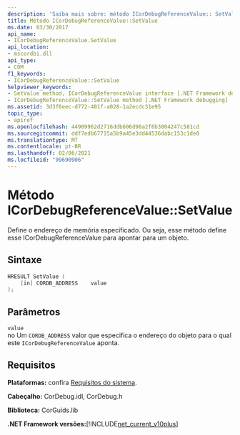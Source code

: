 ```yaml
---
description: 'Saiba mais sobre: método ICorDebugReferenceValue:: SetValue'
title: Método ICorDebugReferenceValue::SetValue
ms.date: 03/30/2017
api_name:
- ICorDebugReferenceValue.SetValue
api_location:
- mscordbi.dll
api_type:
- COM
f1_keywords:
- ICorDebugReferenceValue::SetValue
helpviewer_keywords:
- SetValue method, ICorDebugReferenceValue interface [.NET Framework debugging]
- ICorDebugReferenceValue::SetValue method [.NET Framework debugging]
ms.assetid: 3d3f6eec-d772-401f-a028-1a2ecdc31e95
topic_type:
- apiref
ms.openlocfilehash: 44909962d2716ddb606d98a2f6b3804247c581cd
ms.sourcegitcommit: ddf7edb67715a5b9a45e3dd44536dabc153c1de0
ms.translationtype: MT
ms.contentlocale: pt-BR
ms.lasthandoff: 02/06/2021
ms.locfileid: "99690906"
---
```

# <a name="icordebugreferencevaluesetvalue-method"></a>Método ICorDebugReferenceValue::SetValue

Define o endereço de memória especificado. Ou seja, esse método define esse ICorDebugReferenceValue para apontar para um objeto.  
  
## <a name="syntax"></a>Sintaxe  
  
```cpp  
HRESULT SetValue (  
    [in] CORDB_ADDRESS    value  
);  
```  
  
## <a name="parameters"></a>Parâmetros  

 `value`  
 no Um `CORDB_ADDRESS` valor que especifica o endereço do objeto para o qual este `ICorDebugReferenceValue` aponta.  
  
## <a name="requirements"></a>Requisitos  

 **Plataformas:** confira [Requisitos do sistema](../../get-started/system-requirements.md).  
  
 **Cabeçalho:** CorDebug.idl, CorDebug.h  
  
 **Biblioteca:** CorGuids.lib  
  
 **.NET Framework versões:**[!INCLUDE[net_current_v10plus](../../../../includes/net-current-v10plus-md.md)]
